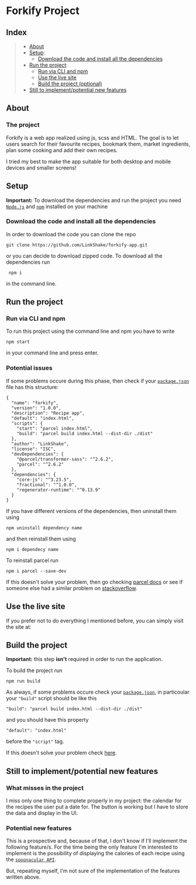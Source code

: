 # Forkify Project

## Index

[//]: <> (prettier ignore)

> - [About](https://github.com/LinkShake/forkify-app#about)
> - [Setup](https://github.com/LinkShake/forkify-app#setup):
>   - [Download the code and install all the dependencies](https://github.com/LinkShake/forkify-app#download-the-code-and-install-all-the-dependencies)
> - [Run the project](https://github.com/LinkShake/forkify-app#run-the-project):
>   - [Run via CLI and npm](https://github.com/LinkShake/forkify-app#run-via-cli-and-npm)
>   - [Use the live site](https://github.com/LinkShake/forkify-app#use-the-live-site)
>   - [Build the project (optional)](https://github.com/LinkShake/forkify-app#built-the-project)
> - [Still to implement/potential new features](https://github.com/LinkShake/forkify-app#still-to-implementpotential-new-features)

## About

### The project

Forkify is a web app realized using js, scss and HTML. The goal is to let users search for their favourite recipes, bookmark them, market ingredients, plan some cooking and add their own recipes.

I tried my best to make the app suitable for both desktop and mobile devices and smaller screens!

## Setup

**Important:** To download the dependencies and run the project you need [`Node.js`](https://nodejs.org/it/) and [`npm`](https://www.npmjs.com/) installed on your machine

### Download the code and install all the dependencies

In order to download the code you can clone the repo

```
git clone https://github.com/LinkShake/forkify-app.git
```

or you can decide to download zipped code.
To download all the dependencies run

```
 npm i
```

in the command line.

## Run the project

### Run via CLI and npm

To run this project using the command line and npm you have to write

```
npm start
```

in your command line and press enter.

### Potential issues

If some problems occure during this phase, then check if your [`package.json`](/package.json) file has this structure:

```
{
  "name": "forkify",
  "version": "1.0.0",
  "description": "Recipe app",
  "default": "index.html",
  "scripts": {
    "start": "parcel index.html",
    "build": "parcel build index.html --dist-dir ./dist"
  },
  "author": "LinkShake",
  "license": "ISC",
  "devDependencies": {
    "@parcel/transformer-sass": "^2.6.2",
    "parcel": "^2.6.2"
  },
  "dependencies": {
    "core-js": "^3.23.5",
    "fractional": "^1.0.0",
    "regenerator-runtime": "^0.13.9"
  }
}
```

If you have different versions of the dependencies, then uninstall them using

```
npm uninstall dependency name
```

and then reinstall them using

```
npm i dependecy name
```

To reinstall parcel run

```
npm i parcel --save-dev
```

If this doesn't solve your problem, then go checking [parcel docs](https://parceljs.org/docs/) or see if someone else had a similar problem on [stackoverflow](https://stackoverflow.com/).

## Use the live site

If you prefer not to do everything I mentioned before, you can simply visit the site at:

## Build the project

**Important:** this step **isn't** required in order to run the application.

To build the project run

```
npm run build
```

As always, if some problems occure check your [`package.json`](/package.json), in particoular your `"build"` script should be like this

```
"build": "parcel build index.html --dist-dir ./dist"
```

and you should have this property

```
"default": "index.html"
```

before the `"script"` tag.

If this doesn't solve your problem check [here](https://github.com/LinkShake/forkify-app#potential-issues).

## Still to implement/potential new features

### What misses in the project

I miss only one thing to complete properly in my project: the calendar for the recipes the user put a date for.
The button is working but I have to store the data and display in the UI.

### Potential new features

This is a prospective and, because of that, I don't know if I'll implement the following feature/s.
For the time being the only feature I'm interested to implement is the possibility of displaying the calories of each recipe using the [`spoonacular API`](https://spoonacular.com/food-api).

But, repeating myself, I'm not sure of the implementation of the features written above.
